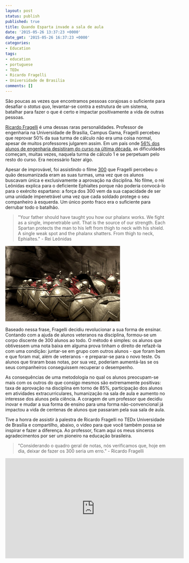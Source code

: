 ```yaml
---
layout: post
status: publish
published: true
title: Quando Esparta invade a sala de aula
date: '2015-05-26 13:37:23 +0000'
date_gmt: '2015-05-26 16:37:23 +0000'
categories:
- Education
tags:
- education
- portuguese
- TEDx
- Ricardo Fragelli
- Universidade de Brasilia
comments: []
---
```

São poucas as vezes que encontramos pessoas corajosas o suficiente para desafiar o <em>status quo</em>, levantar-se contra a estrutura de um sistema, batalhar para fazer o que é certo e impactar positivamente a vida de outras pessoas.

[Ricardo Fragelli](http://fga.unb.br/ricardo.fragelli/) é uma dessas raras personalidades. Professor de engenharia na Universidade de Brasília, Campus Gama, Fragelli percebeu que reprovar 50% da sua turma de cálculo não era uma coisa normal, apesar de muitos professores julgarem assim. Em um país onde [56% dos alunos de engenharia desistiram do curso na última década](http://g1.globo.com/educacao/noticia/2013/07/so-44-dos-alunos-de-engenharia-da-ultima-decada-terminaram-o-curso.html), as dificuldades começam, muitas vezes, naquela turma de cálculo 1 e se perpetuam pelo resto do curso. Era necessário fazer algo.

Apesar de improvável, foi assistindo o filme [300](http://www.imdb.com/title/tt0416449/) que Fragelli percebeu o quão desumanizada eram as suas turmas, uma vez que os alunos buscavam única e exclusivamente a aprovação na disciplina. No filme, o rei Leônidas explica para o deficiente Ephialtes porque não poderia convocá-lo para o exército espartano: a força dos 300 vem da sua capacidade de ser uma unidade impenetrável uma vez que cada soldado protege o seu companheiro à esquerda. Um único ponto fraco era o suficiente para derrubar todo o batalhão.

> "Your father should have taught you how our phalanx works. We fight as a single, impenetrable unit. That is the source of our strength. Each Spartan protects the man to his left from thigh to neck with his shield. A single weak spot and the phalanx shatters. From thigh to neck, Ephialtes." - Rei Leônidas

![300](/assets/images/300.jpg)

Baseado nessa frase, Fragelli decidiu revolucionar a sua forma de ensinar. Contando com a ajuda de alunos veteranos na disciplina, formou-se um corpo discente de 300 alunos ao todo. O método é simples: os alunos que obtivessem uma nota baixa em alguma prova tinham o direito de refazê-la com uma condição: juntar-se em grupo com outros alunos - que foram bem e que foram mal, além de veteranos - e preparar-se para o novo teste. Os alunos que tiraram boas notas, por sua vez, poderiam aumentá-las se os seus companheiros conseguissem recuperar o desempenho.

As consequências de uma metodologia no qual os alunos preocupam-se mais com os outros do que consigo mesmos são extremamente positivas: taxa de aprovação na disciplina em torno de 85%, participação dos alunos em atividades extracurriculares, humanização na sala de aula e aumento no interesse dos alunos pela ciência. A coragem de um professor que decidiu inovar e mudar a sua forma de ensino para uma forma não-convencional já impactou a vida de centenas de alunos que passaram pela sua sala de aula.

Tive a honra de assistir à palestra de Ricardo Fragelli no TEDx Universidade de Brasília e compartilho, abaixo, o vídeo para que você também possa se inspirar e fazer a diferença. Ao professor, ficam aqui os meus sinceros agradecimentos por ser um pioneiro na educação brasileira.

> "Considerando o quadro geral de notas, nós verificamos que, hoje em dia, deixar de fazer os 300 seria um erro." - Ricardo Fragelli

<center><iframe width="560" height="315" src="https://www.youtube.com/embed/gay6TYwVwf4" frameborder="0" allowfullscreen></iframe></center>
